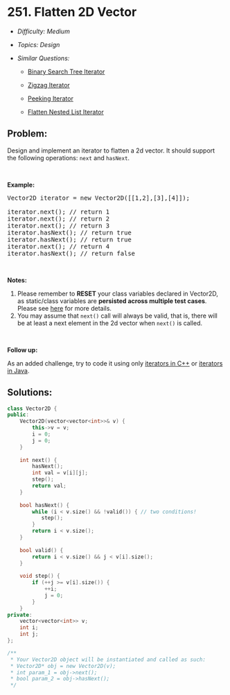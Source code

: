 # 251. Flatten 2D Vector

* *Difficulty: Medium*

* *Topics: Design*

* *Similar Questions:*

  * [Binary Search Tree Iterator](binary-search-tree-iterator.md)

  * [Zigzag Iterator](zigzag-iterator.md)

  * [Peeking Iterator](peeking-iterator.md)

  * [Flatten Nested List Iterator](flatten-nested-list-iterator.md)

## Problem:

<p>Design and implement an iterator to flatten a 2d vector. It should support the following operations: <code>next</code> and <code>hasNext</code>.</p>

<p>&nbsp;</p>

<p><b>Example:</b></p>

<pre>
Vector2D iterator = new Vector2D([[1,2],[3],[4]]);

iterator.next(); // return 1
iterator.next(); // return 2
iterator.next(); // return 3
iterator.hasNext(); // return true
iterator.hasNext(); // return true
iterator.next(); // return 4
iterator.hasNext(); // return false
</pre>

<p>&nbsp;</p>

<p><strong>Notes:</strong></p>

<ol>
	<li>Please remember to <b>RESET</b> your class variables declared in Vector2D, as static/class variables are <b>persisted across multiple test cases</b>. Please see <a href="https://leetcode.com/faq/" target="_blank">here</a> for more details.</li>
	<li>You may assume that <code>next()</code> call will always be valid, that is, there will be at least a next element in the 2d vector when <code>next()</code> is called.</li>
</ol>

<p>&nbsp;</p>

<p><b>Follow up:</b></p>

<p>As an added challenge, try to code it using only <a href="http://www.cplusplus.com/reference/iterator/iterator/" target="_blank">iterators in C++</a> or <a href="http://docs.oracle.com/javase/7/docs/api/java/util/Iterator.html" target="_blank">iterators in Java</a>.</p>

## Solutions:

```c++
class Vector2D {
public:
    Vector2D(vector<vector<int>>& v) {
        this->v = v;
        i = 0;
        j = 0;
    }
    
    int next() {
        hasNext();
        int val = v[i][j];
        step();
        return val;
    }
    
    bool hasNext() {
        while (i < v.size() && !valid()) { // two conditions!
           step();
        }
        return i < v.size();
    }
    
    bool valid() {
        return i < v.size() && j < v[i].size();
    }
    
    void step() {
        if (++j >= v[i].size()) {
            ++i;
            j = 0;
        }
    }
private:
    vector<vector<int>> v;
    int i;
    int j;
};

/**
 * Your Vector2D object will be instantiated and called as such:
 * Vector2D* obj = new Vector2D(v);
 * int param_1 = obj->next();
 * bool param_2 = obj->hasNext();
 */
```
